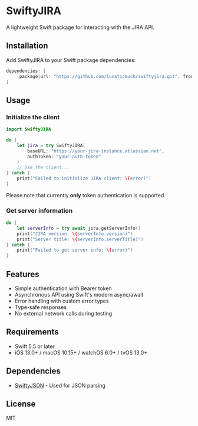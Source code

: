 # SwiftyJIRA

A lightweight Swift package for interacting with the JIRA API.

## Installation

Add SwiftyJIRA to your Swift package dependencies:

```swift
dependencies: [
    .package(url: "https://github.com/lunaticmuch/swiftyjira.git", from: "1.0.0")
]
```

## Usage

### Initialize the client

```swift
import SwiftyJIRA

do {
    let jira = try SwiftyJIRA(
        baseURL: "https://your-jira-instance.atlassian.net",
        authToken: "your-auth-token"
    )
    // Use the client...
} catch {
    print("Failed to initialize JIRA client: \(error)")
}
```

Please note that currently **only** token authentication is supported.

### Get server information

```swift
do {
    let serverInfo = try await jira.getServerInfo()
    print("JIRA version: \(serverInfo.version)")
    print("Server title: \(serverInfo.serverTitle)")
} catch {
    print("Failed to get server info: \(error)")
}
```

## Features

- Simple authentication with Bearer token
- Asynchronous API using Swift's modern async/await
- Error handling with custom error types
- Type-safe responses
- No external network calls during testing

## Requirements

- Swift 5.5 or later
- iOS 13.0+ / macOS 10.15+ / watchOS 6.0+ / tvOS 13.0+

## Dependencies

- [SwiftyJSON](https://github.com/SwiftyJSON/SwiftyJSON) - Used for JSON parsing

## License

MIT
